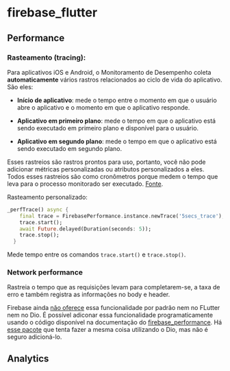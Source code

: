 # firebase_flutter

## Performance

### Rasteamento (tracing):
Para aplicativos iOS e Android, o Monitoramento de Desempenho coleta **automaticamente** vários rastros relacionados ao ciclo de vida do aplicativo. São eles:

- **Início de aplicativo**: mede o tempo entre o momento em que o usuário abre o aplicativo e o momento em que o aplicativo responde.

- **Aplicativo em primeiro plano**: mede o tempo em que o aplicativo está sendo executado em primeiro plano e disponível para o usuário.

- **Aplicativo em segundo plano**: mede o tempo em que o aplicativo está sendo executado em segundo plano.

Esses rastreios são rastros prontos para uso, portanto, você não pode adicionar métricas personalizadas ou atributos personalizados a eles. Todos esses rastreios são como cronômetros porque medem o tempo que leva para o processo monitorado ser executado. [Fonte](https://firebase.google.com/docs/perf-mon/app-start-foreground-background-traces?platform=android).


Rasteamento personalizado:
```dart
_perfTrace() async {
    final trace = FirebasePerformance.instance.newTrace('5secs_trace');
    trace.start();
    await Future.delayed(Duration(seconds: 5));
    trace.stop();
  }
```
Mede tempo entre os comandos `trace.start()` e `trace.stop()`.


### Network performance

Rastreia o tempo que as requisições levam para completarem-se, a taxa de erro e também registra as informações no body e header. 

Firebase ainda [não oferece](https://stackoverflow.com/a/54272558/9718711) essa funcionalidade por padrão nem no FLutter nem no Dio. É possível adiconar essa funcionalidade programaticamente usando o código disponível na documentação do [firebase_performance](https://pub.dev/packages/firebase_performance). Há [esse pacote](https://pub.dev/packages/dio_firebase_performance) que tenta fazer a mesma coisa utilizando o Dio, mas não é seguro adicioná-lo.

## Analytics


